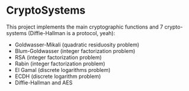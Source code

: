 # CryptoSystems

This project implements the main cryptographic functions and 7 crypto-systems (Diffie-Hallman is a protocol, yeah):
+ Goldwasser-Mikali (quadratic residuosity problem)
+ Blum-Goldwasser (integer factorization problem)
+ RSA (integer factorization problem)
+ Rabin (integer factorization problem)
+ El Gamal (discrete logarithms problem)
+ ECDH (discrete logarithm problem)
+ Diffie-Hallman and AES
